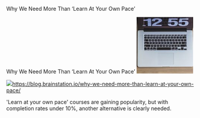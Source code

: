 Why We Need More Than ‘Learn At Your Own Pace’

Why We Need More Than ‘Learn At Your Own Pace’
![](../_resources/aa4fbe4becfca13d0db294ed5f4c69a1.png)

![](../_resources/65c7a3540883e78bb0c8236fd0a3d092.png)https://blog.brainstation.io/why-we-need-more-than-learn-at-your-own-pace/

'Learn at your own pace' courses are gaining popularity, but with completion rates under 10%, another alternative is clearly needed.